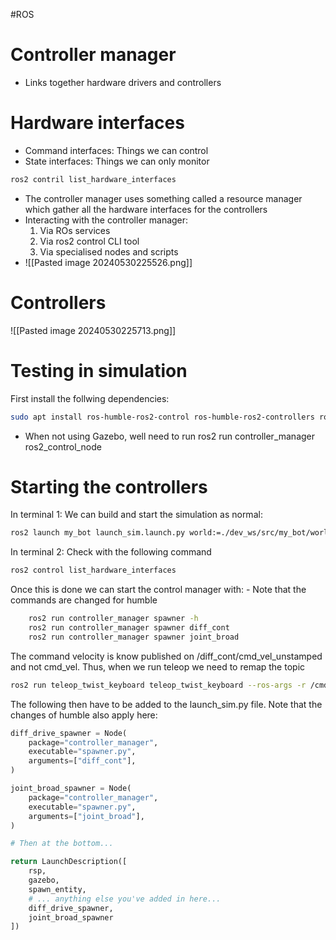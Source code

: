#ROS
# Controller manager
- Links together hardware drivers and controllers
# Hardware interfaces
-  Command interfaces: Things we can control
- State interfaces: Things we can only monitor
```bash
ros2 contril list_hardware_interfaces
```
- The controller manager uses something called a resource manager which gather all the hardware interfaces for the controllers
- Interacting with the controller manager:
	1) Via ROs services
	2) Via ros2 control CLI tool
	3) Via specialised nodes and scripts
- ![[Pasted image 20240530225526.png]]
# Controllers
![[Pasted image 20240530225713.png]]
# Testing in simulation
First install the follwing dependencies:
```bash
sudo apt install ros-humble-ros2-control ros-humble-ros2-controllers ros-humble-gazebo-ros2-control
```

- When not using Gazebo, well need to run ros2 run controller_manager ros2_control_node
# Starting the controllers
In terminal 1: We can build and start the simulation as normal:
```bash
ros2 launch my_bot launch_sim.launch.py world:=./dev_ws/src/my_bot/worlds/obstacles.world
```
In terminal 2: Check with the following command
```bash
ros2 control list_hardware_interfaces
```
Once this is done we can start the control manager with:
	- Note that the commands are changed for humble
```bash
	ros2 run controller_manager spawner -h
	ros2 run controller_manager spawner diff_cont
	ros2 run controller_manager spawner joint_broad
```
The command velocity is know published on /diff_cont/cmd_vel_unstamped and not cmd_vel. Thus,  when we run teleop we need to remap the topic
```bash
ros2 run teleop_twist_keyboard teleop_twist_keyboard --ros-args -r /cmd_vel:=/diff_cont/cmd_vel_unstamped
```

The following then have to be added to the launch_sim.py file. Note that the changes of humble also apply here:
```python
diff_drive_spawner = Node(
    package="controller_manager",
    executable="spawner.py",
    arguments=["diff_cont"],
)

joint_broad_spawner = Node(
    package="controller_manager",
    executable="spawner.py",
    arguments=["joint_broad"],
)

# Then at the bottom...

return LaunchDescription([
    rsp,
    gazebo,
    spawn_entity,
    # ... anything else you've added in here...
    diff_drive_spawner,
    joint_broad_spawner
])
```
